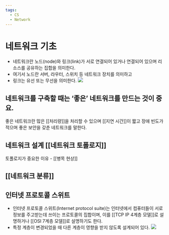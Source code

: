 ```yaml
---
tags:
  - CS
  - Network
---
```

# 네트워크 기초
- 네트워크란 노드(node)와 링크(link)가 서로 연결되어 있거나 연결되어 있으며 
  리소스를 공유하는 집합을 의미한다.
- 여기서 노드란 서버, 라우터, 스위치 등 네트워크 장치를 의미하고 
- 링크는 유선 또는 무선을 의미한다.
![](https://i.imgur.com/0hwjUXd.png)

## 네트워크를 구축할 때는 ‘좋은’ 네트워크를 만드는 것이 중요.
좋은 네트워크란 많은 [[처리량]]을 처리할 수 있으며 
[[지연 시간]]이 짧고 장애 빈도가 적으며 좋은 보안을 갖춘 네트워크를 말한다.

## 네트워크 설계 [[네트워크 토폴로지]]
토폴로지가 중요한 이유 - [[병목 현상]]

## [[네트워크 분류]]

## 인터넷 프로토콜 스위트
* 인터넷 프로토콜 스위트(Internet protocol suite)는 인터넷에서 컴퓨터들이 서로 정보를 주고받는데 쓰이는 프로토콜의 집합이며, 이를 [[TCP IP 4계층 모델]]로 설명하거나 [[OSI 7계층 모델]]로 설명하기도 한다.
* 특정 계층이 변경되었을 때 다른 계층이 영향을 받지 않도록 설계되어 있다.
![](https://i.imgur.com/lX2a2mH.png)
